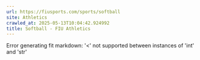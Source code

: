 ```yaml
---
url: https://fiusports.com/sports/softball
site: Athletics
crawled_at: 2025-05-13T10:04:42.924992
title: Softball - FIU Athletics
---
```


Error generating fit markdown: '<' not supported between instances of 'int' and 'str'